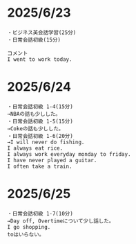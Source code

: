 # 2025/6/23

```
・ビジネス英会話学習(25分)
・日常会話初級(15分)

コメント
I went to work today.
```

# 2025/6/24

```
・日常会話初級 1-4(15分)
→NBAの話も少しした。
・日常会話初級 1-5(15分)
→Cokeの話も少しした。
・日常会話初級 1-6(20分)
→I will never do fishing.
I always eat rice.
I always work everyday monday to friday.
I have never played a guitar.
I often take a train.
```

# 2025/6/25

```
・日常会話初級 1-7(10分)
→Day off, Overtimeについて少し話した。
I go shopping.
toはいらない。
```
